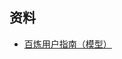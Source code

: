 ## 资料

- [百炼用户指南（模型）](https://help.aliyun.com/zh/model-studio/text-generation?spm=a2c4g.11186623.help-menu-2400256.d_0_1_0.1ebe7defV39qeO)
